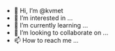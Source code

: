 - 👋 Hi, I’m @kvmet
- 👀 I’m interested in ...
- 🌱 I’m currently learning ...
- 💞️ I’m looking to collaborate on ...
- 📫 How to reach me ...

<!---
kvmet/kvmet is a ✨ special ✨ repository because its `README.md` (this file) appears on your GitHub profile.
You can click the Preview link to take a look at your changes.
--->
